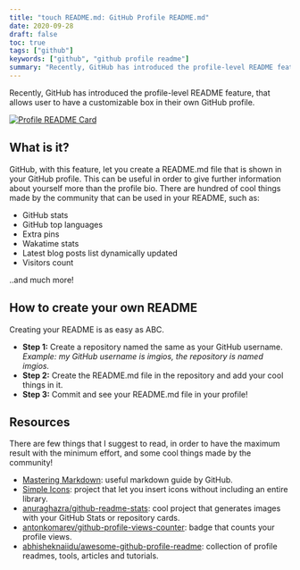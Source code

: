 ```yaml
---
title: "touch README.md: GitHub Profile README.md"
date: 2020-09-28
draft: false
toc: true
tags: ["github"]
keywords: ["github", "github profile readme"]
summary: "Recently, GitHub has introduced the profile-level README feature, that allows user to have a customizable box in their own GitHub profile. How to make it?"
---
```


Recently, GitHub has introduced the profile-level README feature, that allows user to have a customizable box in their own GitHub profile.

[![Profile README Card](https://github-readme-stats.vercel.app/api/pin/?username=imgios&repo=imgios&show_owner=true)](https://github.com/imgios/imgios)
                                                                                                                                    
## What is it?

GitHub, with this feature, let you create a README.md file that is shown in your GitHub profile. This can be useful in order to give further information about yourself more than the profile bio.
There are hundred of cool things made by the community that can be used in your README, such as:
- GitHub stats
- GitHub top languages
- Extra pins
- Wakatime stats
- Latest blog posts list dynamically updated
- Visitors count

..and much more!

## How to create your own README
Creating your README is as easy as ABC.
- **Step 1:** Create a repository named the same as your GitHub username.
*Example: my GitHub username is imgios, the repository is named imgios.*
- **Step 2:** Create the README.md file in the repository and add your cool things in it.
- **Step 3:** Commit and see your README.md file in your profile!

## Resources
There are few things that I suggest to read, in order to have the maximum result with the minimum effort, and some cool things made by the community!

- [Mastering Markdown](https://guides.github.com/features/mastering-markdown/): useful markdown guide by GitHub.
- [Simple Icons](https://github.com/simple-icons/simple-icons): project that let you insert icons without including an entire library.
- [anuraghazra/github-readme-stats](https://github.com/anuraghazra/github-readme-stats): cool project that generates images with your GitHub Stats or repository cards.
- [antonkomarev/github-profile-views-counter](https://github.com/antonkomarev/github-profile-views-counter): badge that counts your profile views.
- [abhisheknaiidu/awesome-github-profile-readme](https://github.com/abhisheknaiidu/awesome-github-profile-readme): collection of profile readmes, tools, articles and tutorials.
